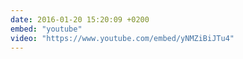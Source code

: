 ```yaml
---
date: 2016-01-20 15:20:09 +0200
embed: "youtube"
video: "https://www.youtube.com/embed/yNMZiBiJTu4"
---
```

